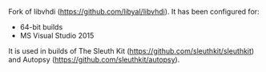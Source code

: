Fork of libvhdi (https://github.com/libyal/libvhdi).  It has been configured for:
* 64-bit builds
* MS Visual Studio 2015

It is used in builds of The Sleuth Kit (https://github.com/sleuthkit/sleuthkit) and Autopsy (https://github.com/sleuthkit/autopsy).

